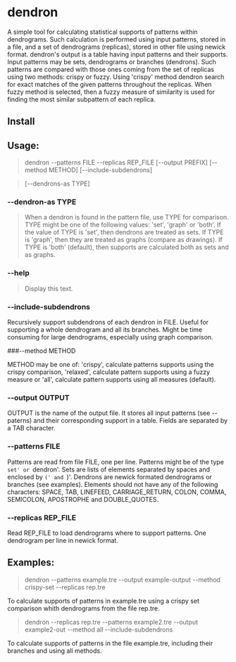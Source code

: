 # dendron
A simple tool for calculating statistical supports of patterns within dendrograms. Such calculation is performed using input patterns, stored in a file, and a set of dendrograms (replicas), stored in other file using newick format. dendron's output is a table having input patterns and their supports. Input patterns may be sets, dendrograms or branches (dendrons). Such patterns are compared with those ones coming from the set of replicas using two methods: crispy or fuzzy. Using 'crispy' method dendron search for exact matches of the given patterns throughout the replicas. When fuzzy method is selected, then a fuzzy measure of similarity is used for finding the most similar subpattern of each replica.

## Install

## Usage:      

> dendron --patterns FILE --replicas REP_FILE [--output PREFIX] [--method METHOD] [--include-subdendrons]

> [--dendrons-as TYPE]

###   --dendron-as TYPE 

>   When a dendron is found in the pattern file, use TYPE
                             for comparison. TYPE might be one of the following values:
                             'set', 'graph' or 'both'. If the value of TYPE is 'set',
                             then dendrons are treated as sets. If TYPE is 'graph', then
                             they are treated as graphs (compare as drawings). If TYPE
                             is 'both' (default), then supports are calculated both as sets
                             and as graphs.

###  --help
 
>   Display this text.

###   --include-subdendrons

Recursively support subdendrons of each dendron in FILE. Useful for supporting a whole dendrogram and all its branches. Might be time consuming for large dendrograms, especially using graph comparison.

###--method METHOD

METHOD may be one of: 'crispy', calculate patterns supports using the crispy comparison, 'relaxed', calculate pattern supports using a fuzzy measure or 'all', calculate pattern supports using all measures (default).

### --output OUTPUT

OUTPUT is the name of the output file. It stores all input patterns (see --paterns) and their corresponding support in a table. Fields are separated by a TAB character.

###   --patterns FILE
Patterns are read from file FILE, one per line. Patterns might be of the type `set' or `dendron'. Sets are lists of elements separated by spaces and enclosed by `(' and `)'. Dendrons are newick formated dendrograms or branches (see examples). Elements should not have any of the following characters: SPACE, TAB, LINEFEED, CARRIAGE_RETURN, COLON, COMMA, SEMICOLON, APOSTROPHE and DOUBLE_QUOTES.
                             
###   --replicas REP_FILE
Read REP_FILE to load dendrograms where to support patterns. One dendrogram per line in newick format. 

## Examples:   
> dendron --patterns example.tre --output example-output --method crispy-set --replicas rep.tre

To calculate supports of patterns in example.tre using a crispy set comparison whith dendrograms from the file rep.tre.

> dendron --replicas rep.tre --patterns example2.tre --output example2-out --method all --include-subdendrons
  
  To calculate supports of patterns in the file example.tre, including their branches and using all methods.
